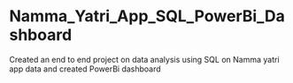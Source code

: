 # Namma_Yatri_App_SQL_PowerBi_Dashboard
Created an end to end project on data analysis using SQL on Namma yatri app data  and created PowerBi dashboard
